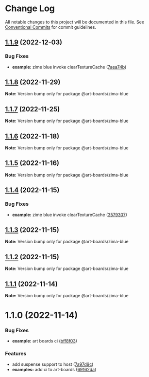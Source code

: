 # Change Log

All notable changes to this project will be documented in this file.
See [Conventional Commits](https://conventionalcommits.org) for commit guidelines.

## [1.1.9](https://github.com/leanjs/leanjs/compare/@art-boards/zima-blue@1.1.1...@art-boards/zima-blue@1.1.9) (2022-12-03)

### Bug Fixes

- **example:** zime blue invoke clearTextureCache ([7aea74b](https://github.com/leanjs/leanjs/commit/7aea74b11e0547c4ffeb7a04d4c694e5f4ce319b))

## [1.1.8](https://github.com/leanjs/leanjs/compare/@art-boards/zima-blue@1.1.7...@art-boards/zima-blue@1.1.8) (2022-11-29)

**Note:** Version bump only for package @art-boards/zima-blue

## [1.1.7](https://github.com/leanjs/leanjs/compare/@art-boards/zima-blue@1.1.6...@art-boards/zima-blue@1.1.7) (2022-11-25)

**Note:** Version bump only for package @art-boards/zima-blue

## [1.1.6](https://github.com/leanjs/leanjs/compare/@art-boards/zima-blue@1.1.5...@art-boards/zima-blue@1.1.6) (2022-11-18)

**Note:** Version bump only for package @art-boards/zima-blue

## [1.1.5](https://github.com/leanjs/leanjs/compare/@art-boards/zima-blue@1.1.4...@art-boards/zima-blue@1.1.5) (2022-11-16)

**Note:** Version bump only for package @art-boards/zima-blue

## [1.1.4](https://github.com/leanjs/leanjs/compare/@art-boards/zima-blue@1.1.3...@art-boards/zima-blue@1.1.4) (2022-11-15)

### Bug Fixes

- **example:** zime blue invoke clearTextureCache ([3579307](https://github.com/leanjs/leanjs/commit/35793077cd642f02431b151bc1b078c65929eb12))

## [1.1.3](https://github.com/leanjs/leanjs/compare/@art-boards/zima-blue@1.1.2...@art-boards/zima-blue@1.1.3) (2022-11-15)

**Note:** Version bump only for package @art-boards/zima-blue

## [1.1.2](https://github.com/leanjs/leanjs/compare/@art-boards/zima-blue@1.1.1...@art-boards/zima-blue@1.1.2) (2022-11-15)

**Note:** Version bump only for package @art-boards/zima-blue

## [1.1.1](https://github.com/leanjs/leanjs/compare/@art-boards/zima-blue@1.1.0...@art-boards/zima-blue@1.1.1) (2022-11-14)

**Note:** Version bump only for package @art-boards/zima-blue

# 1.1.0 (2022-11-14)

### Bug Fixes

- **example:** art boards ci ([bff8f03](https://github.com/leanjs/leanjs/commit/bff8f032387b0646a1930af193a72bfd1c992e4a))

### Features

- add suspense support to host ([7a97d9c](https://github.com/leanjs/leanjs/commit/7a97d9c51505eb15a07243157e9a249e3d70085c))
- **examples:** add ci to art-boards ([69162da](https://github.com/leanjs/leanjs/commit/69162da22918acac8c2bd9133b0c1599c899300a))

